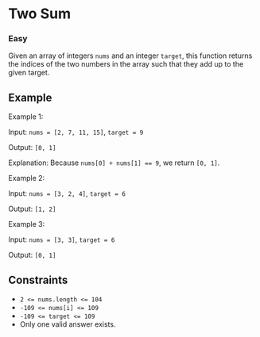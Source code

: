 # Two Sum
### Easy
Given an array of integers `nums` and an integer `target`, this function returns the indices of the two numbers in the array such that they add up to the given target.

## Example

Example 1:

Input: `nums = [2, 7, 11, 15]`, `target = 9`

Output: `[0, 1]`

Explanation: Because `nums[0] + nums[1] == 9`, we return `[0, 1]`.

Example 2:

Input: `nums = [3, 2, 4]`, `target = 6`

Output: `[1, 2]`

Example 3:

Input: `nums = [3, 3]`, `target = 6`

Output: `[0, 1]`

## Constraints

- `2 <= nums.length <= 104`
- `-109 <= nums[i] <= 109`
- `-109 <= target <= 109`
- Only one valid answer exists.
